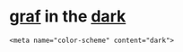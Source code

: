 # [graf](../../generate) in the [dark](https://webmural.com/dark)

```
<meta name="color-scheme" content="dark">
```

